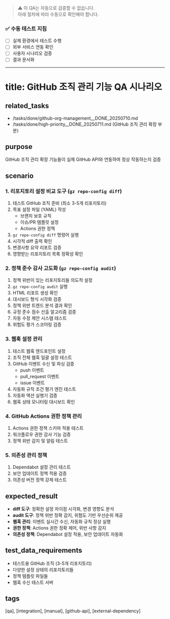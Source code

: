 > ⚠️ 이 QA는 자동으로 검증할 수 없습니다.  
> 아래 절차에 따라 수동으로 확인해야 합니다.

### ✅ 수동 테스트 지침

- [ ] 실제 환경에서 테스트 수행
- [ ] 외부 서비스 연동 확인
- [ ] 사용자 시나리오 검증
- [ ] 결과 문서화

---

# title: GitHub 조직 관리 기능 QA 시나리오

## related_tasks

- /tasks/done/github-org-management\_\_DONE_20250710.md
- /tasks/done/high-priority\_\_DONE_20250711.md (GitHub 조직 관리 확장 부분)

## purpose

GitHub 조직 관리 확장 기능들이 실제 GitHub API와 연동하여 정상 작동하는지 검증

## scenario

### 1. 리포지토리 설정 비교 도구 (`gz repo-config diff`)

1. 테스트 GitHub 조직 준비 (최소 3-5개 리포지토리)
2. 목표 설정 파일 (YAML) 작성
   - 브랜치 보호 규칙
   - 이슈/PR 템플릿 설정
   - Actions 권한 정책
3. `gz repo-config diff` 명령어 실행
4. 시각적 diff 출력 확인
5. 변경사항 요약 리포트 검증
6. 영향받는 리포지토리 목록 정확성 확인

### 2. 정책 준수 감사 고도화 (`gz repo-config audit`)

1. 정책 위반이 있는 리포지토리들 의도적 설정
2. `gz repo-config audit` 실행
3. HTML 리포트 생성 확인
4. 대시보드 형식 시각화 검증
5. 정책 위반 트렌드 분석 결과 확인
6. 규정 준수 점수 산출 알고리즘 검증
7. 자동 수정 제안 시스템 테스트
8. 위험도 평가 스코어링 검증

### 3. 웹훅 설정 관리

1. 테스트 웹훅 엔드포인트 설정
2. 조직 전체 웹훅 일괄 설정 테스트
3. GitHub 이벤트 수신 및 파싱 검증
   - push 이벤트
   - pull_request 이벤트
   - issue 이벤트
4. 자동화 규칙 조건 평가 엔진 테스트
5. 자동화 액션 실행기 검증
6. 웹훅 상태 모니터링 대시보드 확인

### 4. GitHub Actions 권한 정책 관리

1. Actions 권한 정책 스키마 적용 테스트
2. 워크플로우 권한 감사 기능 검증
3. 정책 위반 감지 및 알림 테스트

### 5. 의존성 관리 정책

1. Dependabot 설정 관리 테스트
2. 보안 업데이트 정책 적용 검증
3. 의존성 버전 정책 강제 테스트

## expected_result

- **diff 도구**: 정확한 설정 차이점 시각화, 변경 영향도 분석
- **audit 도구**: 정책 위반 정확 감지, 위험도 기반 우선순위 제공
- **웹훅 관리**: 이벤트 실시간 수신, 자동화 규칙 정상 실행
- **권한 정책**: Actions 권한 정확 제어, 위반 사항 감지
- **의존성 정책**: Dependabot 설정 적용, 보안 업데이트 자동화

## test_data_requirements

- 테스트용 GitHub 조직 (3-5개 리포지토리)
- 다양한 설정 상태의 리포지토리들
- 정책 템플릿 파일들
- 웹훅 수신 테스트 서버

## tags

[qa], [integration], [manual], [github-api], [external-dependency]
